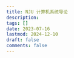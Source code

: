 ```yaml
---
title: NJU 计算机系统导论
description: 
tags: []
date: 2023-07-16
lastmod: 2024-12-10
draft: false
comments: false
---
```

